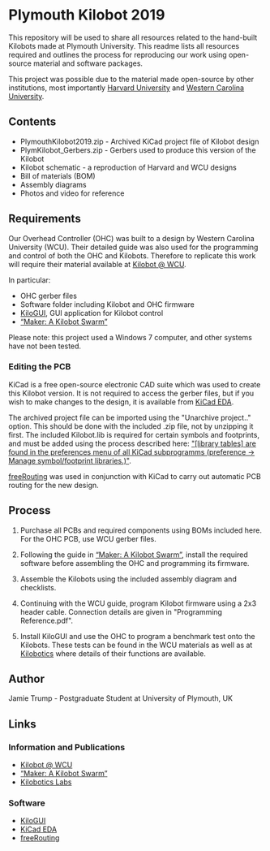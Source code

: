 # Plymouth Kilobot 2019

This repository will be used to share all resources related to the hand-built Kilobots made at Plymouth University. This readme lists all resources required and outlines the process for reproducing our work using open-source material and software packages.

This project was possible due to the material made open-source by other institutions, most importantly [Harvard University](https://ssr.seas.harvard.edu/kilobots) and [Western Carolina University](https://kilobot.wcu.edu/).

## Contents
* PlymouthKilobot2019.zip - Archived KiCad project file of Kilobot design
* PlymKilobot_Gerbers.zip - Gerbers used to produce this version of the Kilobot
* Kilobot schematic - a reproduction of Harvard and WCU designs
* Bill of materials (BOM)
* Assembly diagrams
* Photos and video for reference


## Requirements
Our Overhead Controller (OHC) was built to a design by Western Carolina University (WCU). Their detailed guide was also used for the programming and control of both the OHC and Kilobots. Therefore to replicate this work will require their material available at [Kilobot @ WCU](https://kilobot.wcu.edu/).

In particular:

* OHC gerber files
* Software folder including Kilobot and OHC firmware
* [KiloGUI](https://github.com/acornejo/kilogui), GUI application for Kilobot control
* [“Maker: A Kilobot Swarm”](https://www.asee.org/public/conferences/64/papers/15441/view)

Please note: this project used a Windows 7 computer, and other systems have not been tested.

### Editing the PCB
KiCad is a free open-source electronic CAD suite which was used to create this Kilobot version. It is not required to access the gerber files, but if you wish to make changes to the design, it is available from [KiCad EDA](http://kicad-pcb.org/). 

The archived project file can be imported using the "Unarchive project.." option. This should be done with the included .zip file, not by unzipping it first. The included Kilobot.lib is required for certain symbols and footprints, and must be added using the process described here: ["[library tables] are found in the preferences menu of all KiCad subprogramms (preference -> Manage symbol/footprint libraries.)"](https://forum.kicad.info/t/library-management-in-kicad-version-5/14636).

[freeRouting](https://freerouting.org/) was used in conjunction with KiCad to carry out automatic PCB routing for the new design.


## Process
1. Purchase all PCBs and required components using BOMs included here. For the OHC PCB, use WCU gerber files.

2. Following the guide in [“Maker: A Kilobot Swarm”](https://www.asee.org/public/conferences/64/papers/15441/view), install the required software before assembling the OHC and programming its firmware.

3. Assemble the Kilobots using the included assembly diagram and checklists.

4. Continuing with the WCU guide, program Kilobot firmware using a 2x3 header cable. Connection details are given in "Programming Reference.pdf".

5. Install KiloGUI and use the OHC to program a benchmark test onto the Kilobots. These tests can be found in the WCU materials as well as at [Kilobotics](https://www.kilobotics.com/labs) where details of their functions are available.

## Author
Jamie Trump - Postgraduate Student at University of Plymouth, UK

## Links

### Information and Publications
* [Kilobot @ WCU](https://kilobot.wcu.edu/)
* [“Maker: A Kilobot Swarm”](https://www.asee.org/public/conferences/64/papers/15441/view)
* [Kilobotics Labs](https://www.kilobotics.com/labs)

### Software

* [KiloGUI](https://github.com/acornejo/kilogui)
* [KiCad EDA](http://kicad-pcb.org/)
* [freeRouting](https://freerouting.org/)
